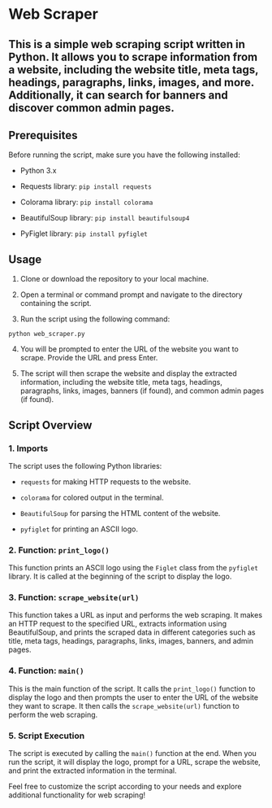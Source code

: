 # Web Scraper

This is a simple web scraping script written in Python. It allows you to scrape information from a website, including the website title, meta tags, headings, paragraphs, links, images, and more. Additionally, it can search for banners and discover common admin pages.
--
## Prerequisites

Before running the script, make sure you have the following installed:

- Python 3.x

- Requests library: `pip install requests`

- Colorama library: `pip install colorama`

- BeautifulSoup library: `pip install beautifulsoup4`

- PyFiglet library: `pip install pyfiglet`

## Usage

1. Clone or download the repository to your local machine.

2. Open a terminal or command prompt and navigate to the directory containing the script.

3. Run the script using the following command:
```
python web_scraper.py
```
4. You will be prompted to enter the URL of the website you want to scrape. Provide the URL and press Enter.

5. The script will then scrape the website and display the extracted information, including the website title, meta tags, headings, paragraphs, links, images, banners (if found), and common admin pages (if found).

## Script Overview

### 1. Imports

The script uses the following Python libraries:

- `requests` for making HTTP requests to the website.

- `colorama` for colored output in the terminal.

- `BeautifulSoup` for parsing the HTML content of the website.

- `pyfiglet` for printing an ASCII logo.

### 2. Function: `print_logo()`

This function prints an ASCII logo using the `Figlet` class from the `pyfiglet` library. It is called at the beginning of the script to display the logo.

### 3. Function: `scrape_website(url)`

This function takes a URL as input and performs the web scraping. It makes an HTTP request to the specified URL, extracts information using BeautifulSoup, and prints the scraped data in different categories such as title, meta tags, headings, paragraphs, links, images, banners, and admin pages.

### 4. Function: `main()`

This is the main function of the script. It calls the `print_logo()` function to display the logo and then prompts the user to enter the URL of the website they want to scrape. It then calls the `scrape_website(url)` function to perform the web scraping.

### 5. Script Execution

The script is executed by calling the `main()` function at the end. When you run the script, it will display the logo, prompt for a URL, scrape the website, and print the extracted information in the terminal.

Feel free to customize the script according to your needs and explore additional functionality for web scraping!



